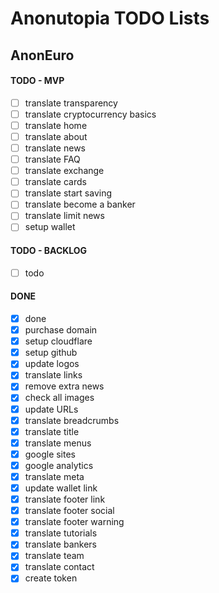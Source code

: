 # Anonutopia TODO Lists

## AnonEuro

#### TODO - MVP

- [ ] translate transparency
- [ ] translate cryptocurrency basics
- [ ] translate home
- [ ] translate about
- [ ] translate news
- [ ] translate FAQ
- [ ] translate exchange
- [ ] translate cards
- [ ] translate start saving
- [ ] translate become a banker
- [ ] translate limit news
- [ ] setup wallet

#### TODO - BACKLOG

- [ ] todo

#### DONE

- [x] done
- [x] purchase domain
- [x] setup cloudflare
- [x] setup github
- [x] update logos
- [x] translate links
- [x] remove extra news
- [x] check all images
- [x] update URLs
- [x] translate breadcrumbs
- [x] translate title
- [x] translate menus
- [x] google sites
- [x] google analytics
- [x] translate meta
- [x] update wallet link
- [x] translate footer link
- [x] translate footer social
- [x] translate footer warning
- [x] translate tutorials
- [x] translate bankers
- [x] translate team
- [x] translate contact
- [x] create token
